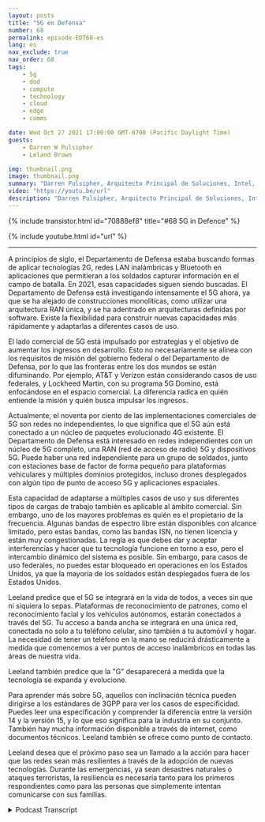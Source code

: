 ```yaml
---
layout: posts
title: "5G en Defensa"
number: 68
permalink: episode-EDT68-es
lang: es
nav_exclude: true
nav_order: 68
tags:
    - 5g
    - dod
    - compute
    - technology
    - cloud
    - edge
    - comms

date: Wed Oct 27 2021 17:00:00 GMT-0700 (Pacific Daylight Time)
guests:
    - Darren W Pulsipher
    - Leland Brown

img: thumbnail.png
image: thumbnail.png
summary: "Darren Pulsipher, Arquitecto Principal de Soluciones, Intel, continúa su discusión con Leeland Brown, Director Técnico de 5G, Intel Federal sobre el pasado, presente y futuro del 5G, con énfasis en su uso con el Departamento de Defensa. Parte 2 de 2."
video: "https://youtu.be/url"
description: "Darren Pulsipher, Arquitecto Principal de Soluciones, Intel, continúa su discusión con Leeland Brown, Director Técnico de 5G, Intel Federal sobre el pasado, presente y futuro del 5G, con énfasis en su uso con el Departamento de Defensa. Parte 2 de 2."
---
```


<div>
{% include transistor.html id="70888ef8" title="#68 5G in Defence" %}

{% include youtube.html id="url" %}
</div>

---

A principios de siglo, el Departamento de Defensa estaba buscando formas de aplicar tecnologías 2G, redes LAN inalámbricas y Bluetooth en aplicaciones que permitieran a los soldados capturar información en el campo de batalla. En 2021, esas capacidades siguen siendo buscadas. El Departamento de Defensa está investigando intensamente el 5G ahora, ya que se ha alejado de construcciones monolíticas, como utilizar una arquitectura RAN única, y se ha adentrado en arquitecturas definidas por software. Existe la flexibilidad para construir nuevas capacidades más rápidamente y adaptarlas a diferentes casos de uso.

El lado comercial de 5G está impulsado por estrategias y el objetivo de aumentar los ingresos en desarrollo. Esto no necesariamente se alinea con los requisitos de misión del gobierno federal o del Departamento de Defensa, por lo que las fronteras entre los dos mundos se están difuminando. Por ejemplo, AT&T y Verizon están considerando casos de uso federales, y Lockheed Martin, con su programa 5G Domino, está enfocándose en el espacio comercial. La diferencia radica en quién entiende la misión y quién busca impulsar los ingresos.

Actualmente, el noventa por ciento de las implementaciones comerciales de 5G son redes no independientes, lo que significa que el 5G aún está conectado a un núcleo de paquetes evolucionado 4G existente. El Departamento de Defensa está interesado en redes independientes con un núcleo de 5G completo, una RAN (red de acceso de radio) 5G y dispositivos 5G. Puede haber una red independiente para un grupo de soldados, junto con estaciones base de factor de forma pequeño para plataformas vehiculares y múltiples dominios protegidos, incluso drones desplegados con algún tipo de punto de acceso 5G y aplicaciones espaciales.

Esta capacidad de adaptarse a múltiples casos de uso y sus diferentes tipos de cargas de trabajo también es aplicable al ámbito comercial. Sin embargo, uno de los mayores problemas es quién es el propietario de la frecuencia. Algunas bandas de espectro libre están disponibles con alcance limitado, pero estas bandas, como las bandas ISN, no tienen licencia y están muy congestionadas. La regla es que debes dar y aceptar interferencias y hacer que tu tecnología funcione en torno a eso, pero el intercambio dinámico del sistema es posible. Sin embargo, para casos de uso federales, no puedes estar bloqueado en operaciones en los Estados Unidos, ya que la mayoría de los soldados están desplegados fuera de los Estados Unidos.

Leeland predice que el 5G se integrará en la vida de todos, a veces sin que ni siquiera lo sepas. Plataformas de reconocimiento de patrones, como el reconocimiento facial y los vehículos autónomos, estarán conectados a través del 5G. Tu acceso a banda ancha se integrará en una única red, conectada no solo a tu teléfono celular, sino también a tu automóvil y hogar. La necesidad de tener un teléfono en la mano se reducirá drásticamente a medida que comencemos a ver puntos de acceso inalámbricos en todas las áreas de nuestra vida.

Leeland también predice que la "G" desaparecerá a medida que la tecnología se expanda y evolucione.

Para aprender más sobre 5G, aquellos con inclinación técnica pueden dirigirse a los estándares de 3GPP para ver los casos de especificidad. Puedes leer una especificación y comprender la diferencia entre la versión 14 y la versión 15, y lo que eso significa para la industria en su conjunto. También hay mucha información disponible a través de internet, como documentos técnicos. Leeland también se ofrece como punto de contacto.

Leeland desea que el próximo paso sea un llamado a la acción para hacer que las redes sean más resilientes a través de la adopción de nuevas tecnologías. Durante las emergencias, ya sean desastres naturales o ataques terroristas, la resiliencia es necesaria tanto para los primeros respondientes como para las personas que simplemente intentan comunicarse con sus familias.



<details>
<summary> Podcast Transcript </summary>

<p></p>

</details>
